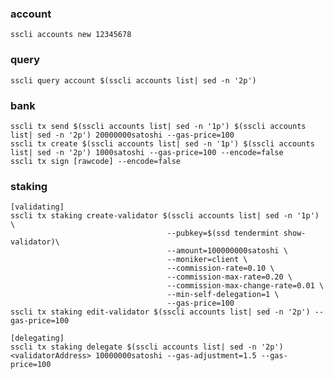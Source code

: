 ### account
    sscli accounts new 12345678
### query
    sscli query account $(sscli accounts list| sed -n '2p')
### bank
    sscli tx send $(sscli accounts list| sed -n '1p') $(sscli accounts list| sed -n '2p') 20000000satoshi --gas-price=100
    sscli tx create $(sscli accounts list| sed -n '1p') $(sscli accounts list| sed -n '2p') 1000satoshi --gas-price=100 --encode=false
    sscli tx sign [rawcode] --encode=false
### staking
    [validating]
    sscli tx staking create-validator $(sscli accounts list| sed -n '1p') \
                                       --pubkey=$(ssd tendermint show-validator)\
                                       --amount=100000000satoshi \
                                       --moniker=client \
                                       --commission-rate=0.10 \
                                       --commission-max-rate=0.20 \
                                       --commission-max-change-rate=0.01 \
                                       --min-self-delegation=1 \
                                       --gas-price=100
    sscli tx staking edit-validator $(sscli accounts list| sed -n '2p') --gas-price=100

    [delegating]
    sscli tx staking delegate $(sscli accounts list| sed -n '2p') <validatorAddress> 10000000satoshi --gas-adjustment=1.5 --gas-price=100